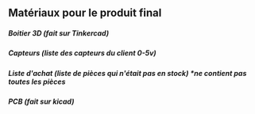 ## Matériaux pour le produit final

##### Boitier 3D (fait sur Tinkercad)

##### Capteurs (liste des capteurs du client 0-5v)

##### Liste d'achat (liste de pièces qui n'était pas en stock) *ne contient pas toutes les pièces

##### PCB (fait sur kicad)
